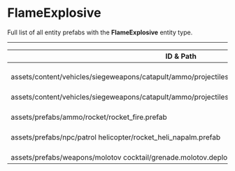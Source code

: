 # FlameExplosive
Full list of all <Badge type="warning" text="5"/> entity prefabs with the **FlameExplosive** entity type.

---
| ID & Path |
| --- |
| <Badge type="tip" text="3871024251"/> <br> assets/content/vehicles/siegeweapons/catapult/ammo/projectiles/boulder_incendiary.prefab |
| <Badge type="tip" text="3051519634"/> <br> assets/content/vehicles/siegeweapons/catapult/ammo/projectiles/boulder_incendiary_deployed.prefab |
| <Badge type="tip" text="901927673"/> <br> assets/prefabs/ammo/rocket/rocket_fire.prefab |
| <Badge type="tip" text="200672762"/> <br> assets/prefabs/npc/patrol helicopter/rocket_heli_napalm.prefab |
| <Badge type="tip" text="2144253630"/> <br> assets/prefabs/weapons/molotov cocktail/grenade.molotov.deployed.prefab |
